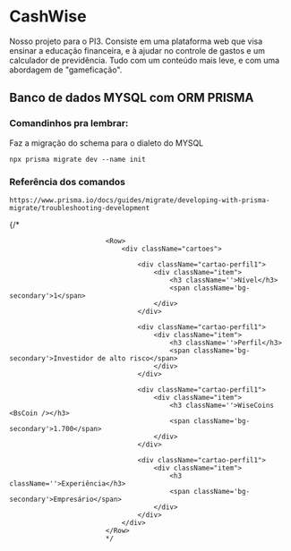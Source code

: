 # CashWise 

Nosso projeto para o PI3. Consiste em uma plataforma web 
que visa ensinar a educação financeira, e à ajudar no 
controle de gastos e um calculador de previdência. Tudo com 
um conteúdo mais leve, e com uma abordagem de "gameficação".

## Banco de dados MYSQL com ORM PRISMA

### Comandinhos pra lembrar:

Faz a migração do schema para o dialeto do MYSQL
```
npx prisma migrate dev --name init
```

### Referência dos comandos
`https://www.prisma.io/docs/guides/migrate/developing-with-prisma-migrate/troubleshooting-development`

{/*

                            <Row>
                                <div className="cartoes">

                                    <div className="cartao-perfil1">
                                        <div className="item">
                                            <h3 className=''>Nível</h3>
                                            <span className='bg-secondary'>1</span>
                                        </div>
                                    </div>

                                    <div className="cartao-perfil1">
                                        <div className="item">
                                            <h3 className=''>Perfil</h3>
                                            <span className='bg-secondary'>Investidor de alto risco</span>
                                        </div>
                                    </div>

                                    <div className="cartao-perfil1">
                                        <div className="item">
                                            <h3 className=''>WiseCoins <BsCoin /></h3>
                                            <span className='bg-secondary'>1.700</span>
                                        </div>
                                    </div>

                                    <div className="cartao-perfil1">
                                        <div className="item">
                                            <h3 className=''>Experiência</h3>
                                            <span className='bg-secondary'>Empresário</span>
                                        </div>
                                    </div>
                                </div>
                            </Row>
                            */